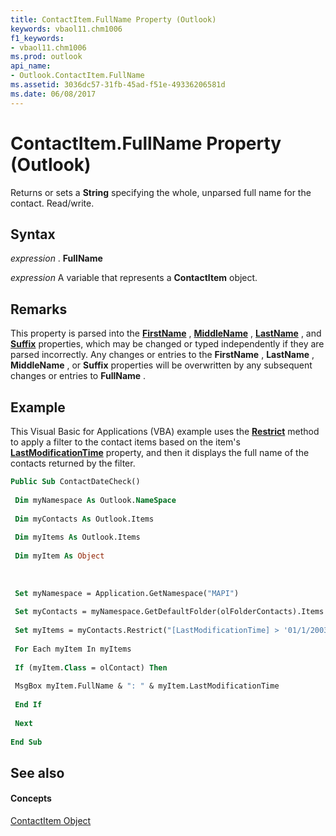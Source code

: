 ```yaml
---
title: ContactItem.FullName Property (Outlook)
keywords: vbaol11.chm1006
f1_keywords:
- vbaol11.chm1006
ms.prod: outlook
api_name:
- Outlook.ContactItem.FullName
ms.assetid: 3036dc57-31fb-45ad-f51e-49336206581d
ms.date: 06/08/2017
---
```



# ContactItem.FullName Property (Outlook)

Returns or sets a  **String** specifying the whole, unparsed full name for the contact. Read/write.


## Syntax

 _expression_ . **FullName**

 _expression_ A variable that represents a **ContactItem** object.


## Remarks

This property is parsed into the  **[FirstName](contactitem-firstname-property-outlook.md)** , **[MiddleName](contactitem-middlename-property-outlook.md)** , **[LastName](contactitem-lastname-property-outlook.md)** , and **[Suffix](contactitem-suffix-property-outlook.md)** properties, which may be changed or typed independently if they are parsed incorrectly. Any changes or entries to the **FirstName** , **LastName** , **MiddleName** , or **Suffix** properties will be overwritten by any subsequent changes or entries to **FullName** .


## Example

This Visual Basic for Applications (VBA) example uses the  **[Restrict](items-restrict-method-outlook.md)** method to apply a filter to the contact items based on the item's **[LastModificationTime](mailitem-lastmodificationtime-property-outlook.md)** property, and then it displays the full name of the contacts returned by the filter.


```vb
Public Sub ContactDateCheck() 
 
 Dim myNamespace As Outlook.NameSpace 
 
 Dim myContacts As Outlook.Items 
 
 Dim myItems As Outlook.Items 
 
 Dim myItem As Object 
 
 
 
 Set myNamespace = Application.GetNamespace("MAPI") 
 
 Set myContacts = myNamespace.GetDefaultFolder(olFolderContacts).Items 
 
 Set myItems = myContacts.Restrict("[LastModificationTime] > '01/1/2003'") 
 
 For Each myItem In myItems 
 
 If (myItem.Class = olContact) Then 
 
 MsgBox myItem.FullName & ": " & myItem.LastModificationTime 
 
 End If 
 
 Next 
 
End Sub
```


## See also


#### Concepts


[ContactItem Object](contactitem-object-outlook.md)

